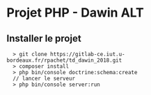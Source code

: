 # Projet PHP - Dawin ALT

## Installer le projet

```
  > git clone https://gitlab-ce.iut.u-bordeaux.fr/rpachet/td_dawin_2018.git
  > composer install
  > php bin/console doctrine:schema:create
  // lancer le serveur
  > php bin/console server:run
```
